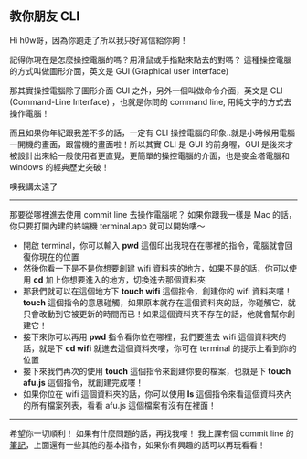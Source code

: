## 教你朋友 CLI

Hi h0w哥，因為你跑走了所以我只好寫信給你齁！

記得你現在是怎麼操控電腦的嗎？用滑鼠或手指點來點去的對嗎？
這種操控電腦的方式叫做圖形介面，英文是 GUI (Graphical user interface)

那其實操控電腦除了圖形介面 GUI 之外，另外一個叫做命令介面，英文是 CLI (Command-Line Interface) ，也就是你問的 command line, 用純文字的方式去操作電腦！

而且如果你年紀跟我差不多的話，一定有 CLI 操控電腦的印象..就是小時候用電腦一開機的畫面，跟當機的畫面啦！所以其實 CLI 是 GUI 的前身喔，GUI 是後來才被設計出來給一般使用者更直覺，更簡單的操控電腦的介面，也是麥金塔電腦和 windows 的經典歷史突破！

噢我講太遠了

---

那要從哪裡進去使用 commit line 去操作電腦呢？ 如果你跟我一樣是 Mac 的話，你只要打開內建的終端機 terminal.app 就可以開始嘍～

* 開啟 terminal，你可以輸入 **pwd** 這個印出我現在在哪裡的指令，電腦就會回復你現在的位置
* 然後你看一下是不是你想要創建 wifi 資料夾的地方，如果不是的話，你可以使用 **cd** 加上你想要進入的地方，切換進去那個資料夾
* 那我們就可以在這個地方下 **touch wifi** 這個指令，創建你的 wifi 資料夾嘍！**touch** 這個指令的意思碰觸，如果原本就存在這個資料夾的話，你碰觸它，就只會改動到它被更新的時間而已！如果這個資料夾不存在的話，他就會幫你創建它！
* 接下來你可以再用 **pwd** 指令看你位在哪裡，我們要進去 wifi 這個資料夾的話，就是下 **cd wifi** 就進去這個資料夾嘍，你可在 terminal 的提示上看到你的位置
* 接下來我們再次的使用 **touch** 這個指令來創建你要的檔案，也就是下 **touch afu.js** 這個指令，就創建完成嘍！
* 如果你位在 wifi 這個資料夾的話，你可以使用 **ls** 這個指令來看這個資料夾內的所有檔案列表，看看 afu.js 這個檔案有沒有在裡面！

---

希望你一切順利！
如果有什麼問題的話，再找我嘍！
我上課有個 commit line 的 [筆記](https://hackmd.io/@hsinyu503/SkoUnyXLO)，上面還有一些其他的基本指令，如果你有興趣的話可以再玩看看！



